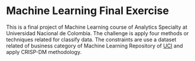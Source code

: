 # Machine Learning Final Exercise

This is a final project of Machine Learning course of Analytics Specialty at Universidad Nacional de Colombia. The challenge is
apply four methods or techniques related for classify data. The constraints are use a dataset
related of business category of Machine Learning Repository of [UCI][1] and apply CRISP-DM methodology.

[1]: https://archive.ics.uci.edu/ml/index.php
